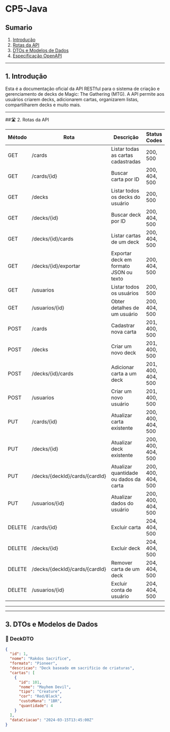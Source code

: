 # CP5-Java 

##  Sumario

1. [Introdução](#1-introdução)  
2. [Rotas da API](#2-rotas-da-api)  
3. [DTOs e Modelos de Dados](#3-dtos-e-modelos-de-dados)  
4. [Especificação OpenAPI](#4-especificação-openapi)  

---

## 1. Introdução

Esta é a documentação oficial da API RESTful para o sistema de criação e gerenciamento de decks de Magic: The Gathering (MTG). A API permite aos usuários criarem decks, adicionarem cartas, organizarem listas, compartilharem decks e muito mais.

---

##🛣️ 2. Rotas da API

| Método | Rota                           | Descrição                              | Status Codes       |
| ------ | ------------------------------ | -------------------------------------- | ------------------ |
| GET    | /cards                         | Listar todas as cartas cadastradas     | 200, 500           |
| GET    | /cards/{id}                    | Buscar carta por ID                    | 200, 404, 500      |
| GET    | /decks                         | Listar todos os decks do usuário       | 200, 500           |
| GET    | /decks/{id}                    | Buscar deck por ID                     | 200, 404, 500      |
| GET    | /decks/{id}/cards              | Listar cartas de um deck               | 200, 404, 500      |
| GET    | /decks/{id}/exportar           | Exportar deck em formato JSON ou texto | 200, 404, 500      |
| GET    | /usuarios                      | Listar todos os usuários               | 200, 500           |
| GET    | /usuarios/{id}                 | Obter detalhes de um usuário           | 200, 404, 500      |
| POST   | /cards                         | Cadastrar nova carta                   | 201, 400, 500      |
| POST   | /decks                         | Criar um novo deck                     | 201, 400, 500      |
| POST   | /decks/{id}/cards              | Adicionar carta a um deck              | 201, 400, 404, 500 |
| POST   | /usuarios                      | Criar um novo usuário                  | 201, 400, 500      |
| PUT    | /cards/{id}                    | Atualizar carta existente              | 200, 400, 404, 500 |
| PUT    | /decks/{id}                    | Atualizar deck existente               | 200, 400, 404, 500 |
| PUT    | /decks/{deckId}/cards/{cardId} | Atualizar quantidade ou dados da carta | 200, 400, 404, 500 |
| PUT    | /usuarios/{id}                 | Atualizar dados do usuário             | 200, 400, 404, 500 |
| DELETE | /cards/{id}                    | Excluir carta                          | 204, 404, 500      |
| DELETE | /decks/{id}                    | Excluir deck                           | 204, 404, 500      |
| DELETE | /decks/{deckId}/cards/{cardId} | Remover carta de um deck               | 204, 404, 500      |
| DELETE | /usuarios/{id}                 | Excluir conta de usuário               | 204, 404, 500      |

---


---

## 3. DTOs e Modelos de Dados

### 🔹 DeckDTO
```json
{
  "id": 1,
  "nome": "Rakdos Sacrifice",
  "formato": "Pioneer",
  "descricao": "Deck baseado em sacrifício de criaturas",
  "cartas": [
    {
      "id": 101,
      "nome": "Mayhem Devil",
      "tipo": "Creature",
      "cor": "Red/Black",
      "custoMana": "1BR",
      "quantidade": 4
    }
  ],
  "dataCriacao": "2024-03-15T13:45:00Z"
}
